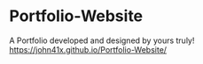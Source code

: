 # Portfolio-Website
A Portfolio developed and designed by yours truly!
https://john41x.github.io/Portfolio-Website/
